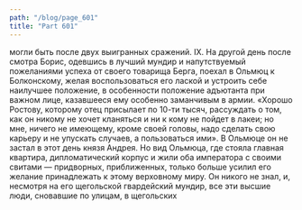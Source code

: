 ```yaml
---
path: "/blog/page_601"
title: "Part 601"
---
```


 могли быть после двух выигранных сражений.
IX.
На другой день после смотра Борис, одевшись в лучший мундир и напутствуемый пожеланиями успеха от своего товарища Берга, поехал в Ольмюц к Болконскому, желая воспользоваться его лаской и устроить себе наилучшее положение, в особенности положение адъютанта при важном лице, казавшееся ему особенно заманчивым в армии. «Хорошо Ростову, которому отец присылает по 10-ти тысяч, рассуждать о том, как он никому не хочет кланяться и ни к кому не пойдет в лакеи; но мне, ничего не имеющему, кроме своей головы, надо сделать свою карьеру и не упускать случаев, а пользоваться ими».
В Ольмюце он не застал в этот день князя Андрея. Но вид Ольмюца, где стояла главная квартира, дипломатический корпус и жили оба императора с своими свитами — придворных, приближенных, только больше усилил его желание принадлежать к этому верховному миру.
Он никого не знал, и, несмотря на его щегольской гвардейский мундир, все эти высшие люди, сновавшие по улицам, в щегольских
